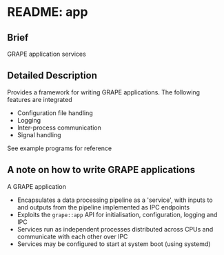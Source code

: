 # README: app

## Brief

GRAPE application services

## Detailed Description

Provides a framework for writing GRAPE applications. The following features are integrated

- Configuration file handling
- Logging
- Inter-process communication
- Signal handling

See example programs for reference

## A note on how to write GRAPE applications

A GRAPE application

- Encapsulates a data processing pipeline as a 'service', with inputs to and outputs from the pipeline implemented as IPC endpoints
- Exploits the `grape::app` API for initialisation, configuration, logging and IPC
- Services run as independent processes distributed across CPUs and communicate with each other over IPC
- Services may be configured to start at system boot (using systemd)  